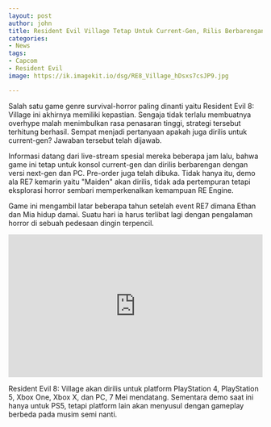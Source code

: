 ```yaml
---
layout: post
author: john
title: Resident Evil Village Tetap Untuk Current-Gen, Rilis Berbarengan
categories:
- News
tags:
- Capcom
- Resident Evil
image: https://ik.imagekit.io/dsg/RE8_Village_hDsxs7csJP9.jpg

---
```

Salah satu game genre survival-horror paling dinanti yaitu Resident Evil 8: Village ini akhirnya memiliki kepastian. Sengaja tidak terlalu membuatnya overhype malah menimbulkan rasa penasaran tinggi, strategi tersebut terhitung berhasil. Sempat menjadi pertanyaan apakah juga dirilis untuk current-gen? Jawaban tersebut telah dijawab.

Informasi datang dari live-stream spesial mereka beberapa jam lalu, bahwa game ini tetap untuk konsol current-gen dan dirilis berbarengan dengan versi next-gen dan PC. Pre-order juga telah dibuka. Tidak hanya itu, demo ala RE7 kemarin yaitu "Maiden" akan dirilis, tidak ada pertempuran tetapi eksplorasi horror sembari memperkenalkan kemampuan RE Engine.

Game ini mengambil latar beberapa tahun setelah event RE7 dimana Ethan dan Mia hidup damai. Suatu hari ia harus terlibat lagi dengan pengalaman horror di sebuah pedesaan dingin terpencil.

<style>.embed-container { position: relative; padding-bottom: 56.25%; height: 0; overflow: hidden; max-width: 100%; } .embed-container iframe, .embed-container object, .embed-container embed { position: absolute; top: 0; left: 0; width: 100%; height: 100%; }</style><div class='embed-container'><iframe src='https://www.youtube.com/embed//btFclZUXpzA' frameborder='0' allowfullscreen></iframe></div>

Resident Evil 8: Village akan dirilis untuk platform PlayStation 4, PlayStation 5, Xbox One, Xbox X, dan PC, 7 Mei mendatang. Sementara demo saat ini hanya untuk PS5, tetapi platform lain akan menyusul dengan gameplay berbeda pada musim semi nanti.